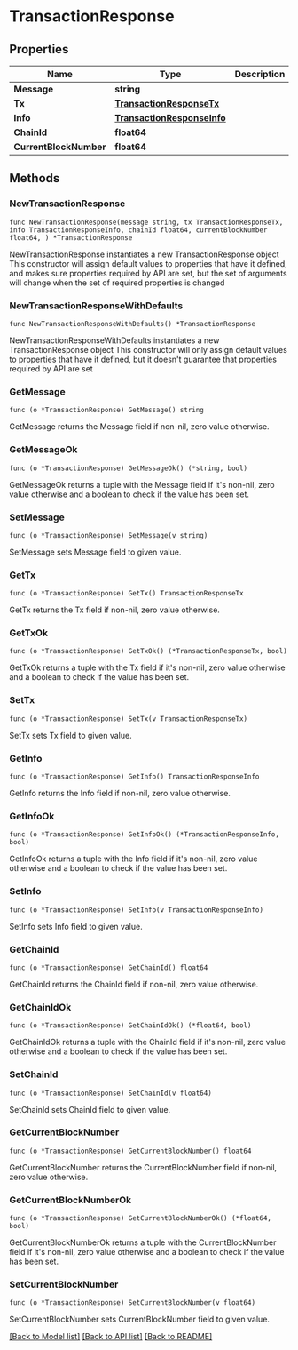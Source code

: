 # TransactionResponse

## Properties

| Name                   | Type                                                      | Description | Notes |
| ---------------------- | --------------------------------------------------------- | ----------- | ----- |
| **Message**            | **string**                                                |             |       |
| **Tx**                 | [**TransactionResponseTx**](TransactionResponseTx.md)     |             |       |
| **Info**               | [**TransactionResponseInfo**](TransactionResponseInfo.md) |             |       |
| **ChainId**            | **float64**                                               |             |       |
| **CurrentBlockNumber** | **float64**                                               |             |       |

## Methods

### NewTransactionResponse

`func NewTransactionResponse(message string, tx TransactionResponseTx, info TransactionResponseInfo, chainId float64, currentBlockNumber float64, ) *TransactionResponse`

NewTransactionResponse instantiates a new TransactionResponse object This constructor will assign default values to properties that have it defined, and makes sure properties required by API are set, but the set of arguments will change when the set of required properties is changed

### NewTransactionResponseWithDefaults

`func NewTransactionResponseWithDefaults() *TransactionResponse`

NewTransactionResponseWithDefaults instantiates a new TransactionResponse object This constructor will only assign default values to properties that have it defined, but it doesn't guarantee that properties required by API are set

### GetMessage

`func (o *TransactionResponse) GetMessage() string`

GetMessage returns the Message field if non-nil, zero value otherwise.

### GetMessageOk

`func (o *TransactionResponse) GetMessageOk() (*string, bool)`

GetMessageOk returns a tuple with the Message field if it's non-nil, zero value otherwise and a boolean to check if the value has been set.

### SetMessage

`func (o *TransactionResponse) SetMessage(v string)`

SetMessage sets Message field to given value.

### GetTx

`func (o *TransactionResponse) GetTx() TransactionResponseTx`

GetTx returns the Tx field if non-nil, zero value otherwise.

### GetTxOk

`func (o *TransactionResponse) GetTxOk() (*TransactionResponseTx, bool)`

GetTxOk returns a tuple with the Tx field if it's non-nil, zero value otherwise and a boolean to check if the value has been set.

### SetTx

`func (o *TransactionResponse) SetTx(v TransactionResponseTx)`

SetTx sets Tx field to given value.

### GetInfo

`func (o *TransactionResponse) GetInfo() TransactionResponseInfo`

GetInfo returns the Info field if non-nil, zero value otherwise.

### GetInfoOk

`func (o *TransactionResponse) GetInfoOk() (*TransactionResponseInfo, bool)`

GetInfoOk returns a tuple with the Info field if it's non-nil, zero value otherwise and a boolean to check if the value has been set.

### SetInfo

`func (o *TransactionResponse) SetInfo(v TransactionResponseInfo)`

SetInfo sets Info field to given value.

### GetChainId

`func (o *TransactionResponse) GetChainId() float64`

GetChainId returns the ChainId field if non-nil, zero value otherwise.

### GetChainIdOk

`func (o *TransactionResponse) GetChainIdOk() (*float64, bool)`

GetChainIdOk returns a tuple with the ChainId field if it's non-nil, zero value otherwise and a boolean to check if the value has been set.

### SetChainId

`func (o *TransactionResponse) SetChainId(v float64)`

SetChainId sets ChainId field to given value.

### GetCurrentBlockNumber

`func (o *TransactionResponse) GetCurrentBlockNumber() float64`

GetCurrentBlockNumber returns the CurrentBlockNumber field if non-nil, zero value otherwise.

### GetCurrentBlockNumberOk

`func (o *TransactionResponse) GetCurrentBlockNumberOk() (*float64, bool)`

GetCurrentBlockNumberOk returns a tuple with the CurrentBlockNumber field if it's non-nil, zero value otherwise and a boolean to check if the value has been set.

### SetCurrentBlockNumber

`func (o *TransactionResponse) SetCurrentBlockNumber(v float64)`

SetCurrentBlockNumber sets CurrentBlockNumber field to given value.

[\[Back to Model list\]](./#documentation-for-models) [\[Back to API list\]](./#documentation-for-api-endpoints) [\[Back to README\]](./)
